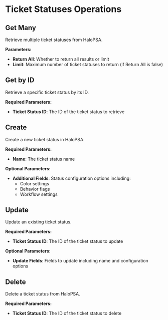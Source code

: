 # Ticket Statuses Operations

## Get Many

Retrieve multiple ticket statuses from HaloPSA.

**Parameters:**
- **Return All**: Whether to return all results or limit
- **Limit**: Maximum number of ticket statuses to return (if Return All is false)

## Get by ID

Retrieve a specific ticket status by its ID.

**Required Parameters:**
- **Ticket Status ID**: The ID of the ticket status to retrieve

## Create

Create a new ticket status in HaloPSA.

**Required Parameters:**
- **Name**: The ticket status name

**Optional Parameters:**
- **Additional Fields**: Status configuration options including:
  - Color settings
  - Behavior flags
  - Workflow settings

## Update

Update an existing ticket status.

**Required Parameters:**
- **Ticket Status ID**: The ID of the ticket status to update

**Optional Parameters:**
- **Update Fields**: Fields to update including name and configuration options

## Delete

Delete a ticket status from HaloPSA.

**Required Parameters:**
- **Ticket Status ID**: The ID of the ticket status to delete